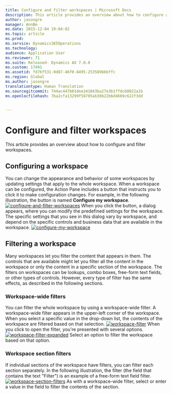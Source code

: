 ```yaml
---
title: Configure and filter workspaces | Microsoft Docs
description: This article provides an overview about how to configure and filter workspaces.
author: jasongre
manager: AnnBe
ms.date: 2015-12-04 19:04:02
ms.topic: article
ms.prod: 
ms.service: Dynamics365Operations
ms.technology: 
audience: Application User
ms.reviewer: 71
ms.suite: Released- Dynamics AX 7.0.0
ms.custom: 17491
ms.assetid: fd7bf531-0d87-46f0-8495-253589bbbffc
ms.region: Global
ms.author: jasongre
translationtype: Human Translation
ms.sourcegitcommit: 744ac447b01dee241043ba27e3b1ffdcb0022a1b
ms.openlocfilehash: 7ba2cfa13299f58705ab30b22b6d4669c622f3dd


---
```


# <a name="configure-and-filter-workspaces"></a>Configure and filter workspaces

This article provides an overview about how to configure and filter workspaces.

<a name="configuring-a-workspace"></a>Configuring a workspace
-----------------------

You can change the appearance and behavior of some workspaces by updating settings that apply to the whole workspace. When a workspace can be configured, the Action Pane includes a button that instructs you to click it to make configuration changes. For example, in the following illustration, the button is named **Configure my workspace**. [![configure-and-filter-workspaces](./media/configure-and-filter-workspaces.png)](./media/configure-and-filter-workspaces.png)   When you click the button, a dialog appears, where you can modify the predefined settings for the workspace. The specific settings that you see in this dialog vary by workspace, and depend on the specific controls and business data that are available in the workspace. [![configure-my-workspace](./media/configure-my-workspace.png)](./media/configure-my-workspace.png)

## <a name="filtering-a-workspace"></a>Filtering a workspace
Many workspaces let you filter the content that appears in them. The controls that are available might let you filter all the content in the workspace or only the content in a specific section of the workspace. The filters on workspaces can be lookups, combo boxes, free-form text fields, or other types of controls. However, every type of filter has the same effects, as described in the following sections.

### <a name="workspace-wide-filters"></a>Workspace-wide filters

You can filter the whole workspace by using a workspace-wide filter. A workspace-wide filter appears in the upper-left corner of the workspace. When you select a specific value in the drop-down list, the contents of the workspace are filtered based on that selection. [![workspace-filter](./media/workspace-filter.png)](./media/workspace-filter.png) When you click to open the filter, you're presented with several options. [![workspace-filter-expanded](./media/workspace-filter-expanded.png)](./media/workspace-filter-expanded.png) Select an option to filter the workspace based on that option.

### <a name="workspace-section-filters"></a>Workspace section filters

If individual sections of the workspace have filters, you can filter each section separately. In the following illustration, the filter (the field that contains the text "Filter") is an example of a free-form text field filter. [![workspace-section-filters](./media/workspace-section-filters.png)](./media/workspace-section-filters.png) As with a workspace-wide filter, select or enter a value in the field to filter the contents of the section.




<!--HONumber=Feb17_HO3-->


